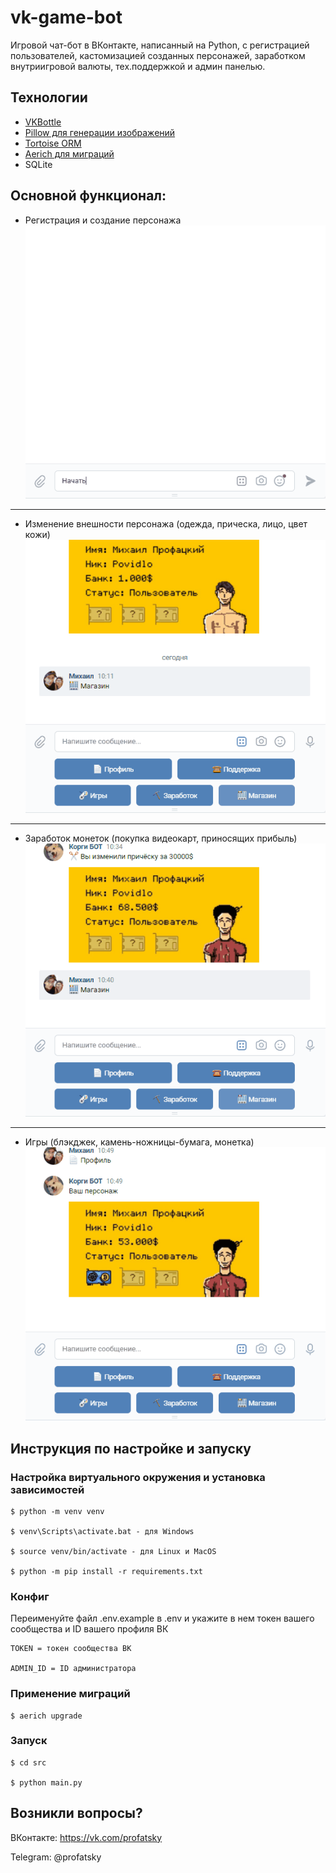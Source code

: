 # vk-game-bot

Игровой чат-бот в ВКонтакте, написанный на Python, с регистрацией пользователей, кастомизацией созданных персонажей, заработком внутриигровой валюты, тех.поддержкой и админ панелью.

## Технологии
* [VKBottle](https://github.com/vkbottle/vkbottle)
* [Pillow для генерации изображений](https://github.com/python-pillow/Pillow)
* [Tortoise ORM](https://github.com/tortoise/tortoise-orm)
* [Aerich для миграций](https://github.com/tortoise/aerich)
* SQLite

## Основной функционал:
* Регистрация и создание персонажа
![register](src/assets/gif/register.gif)
---
* Изменение внешности персонажа (одежда, прическа, лицо, цвет кожи)
![shop](src/assets/gif/shop.gif)
---
* Заработок монеток (покупка видеокарт, приносящих прибыль)
![cards](src/assets/gif/cards.gif)
--- 
* Игры (блэкджек, камень-ножницы-бумага, монетка)
![game](src/assets/gif/game.gif)


## Инструкция по настройке и запуску
### Настройка виртуального окружения и установка зависимостей
```
$ python -m venv venv

$ venv\Scripts\activate.bat - для Windows

$ source venv/bin/activate - для Linux и MacOS

$ python -m pip install -r requirements.txt
```

### Конфиг
Переименуйте файл .env.example в .env и укажите в нем токен вашего сообщества и ID вашего профиля ВК
```
TOKEN = токен сообщества ВК

ADMIN_ID = ID администратора
```

### Применение миграций
```
$ aerich upgrade
```

### Запуск
```
$ cd src

$ python main.py
```

## Возникли вопросы?
ВКонтакте: https://vk.com/profatsky

Telegram: @profatsky